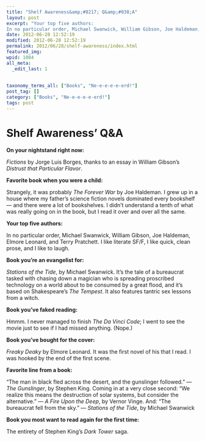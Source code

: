 ```yaml
---
title: "Shelf Awareness&amp;#8217; Q&amp;#038;A"
layout: post
excerpt: "Your top five authors:
In no particular order, Michael Swanwick, William Gibson, Joe Haldeman, Elmore Leonard, and Terry Pratchett."
date: 2012-06-28 12:52:19
modified: 2012-06-28 12:52:19
permalink: 2012/06/28/shelf-awareness/index.html
featured_img: 
wpid: 1084
all_meta: 
  _edit_last: 1
  
  
taxonomy_terms_all: ["Books", "Ne-e-e-e-e-erd!"]
post_tag: []
category: ["Books", "Ne-e-e-e-e-erd!"]
tags: post
---
```


# Shelf Awareness&#8217; Q&#038;A

**On your nightstand right now:**

*Fictions* by Jorge Luis Borges, thanks to an essay in William Gibson’s *Distrust that Particular Flavor*.

**Favorite book when you were a child:**

Strangely, it was probably *The Forever War* by Joe Haldeman. I grew up in a house where my father’s science fiction novels dominated every bookshelf — and there were a lot of bookshelves. I didn’t understand a tenth of what was really going on in the book, but I read it over and over all the same.

**Your top five authors:**

In no particular order, Michael Swanwick, William Gibson, Joe Haldeman, Elmore Leonard, and Terry Pratchett. I like literate SF/F, I like quick, clean prose, and I like to laugh.

**Book you’re an evangelist for:**

*Stations of the Tide*, by Michael Swanwick. It’s the tale of a bureaucrat tasked with chasing down a magician who is spreading proscribed technology on a world about to be consumed by a great flood, and it’s based on Shakespeare’s *The Tempest*. It also features tantric sex lessons from a witch.

**Book you’ve faked reading:**

Hmmm. I never managed to finish *The Da Vinci Code*; I went to see the movie just to see if I had missed anything. (Nope.)

**Book you’ve bought for the cover:**

*Freaky Deaky* by Elmore Leonard. It was the first novel of his that I read. I was hooked by the end of the first scene.

**Favorite line from a book:**

“The man in black fled across the desert, and the gunslinger followed.” — *The Gunslinger*, by Stephen King. Coming in at a very close second: “We realize this means the destruction of solar systems, but consider the alternative.” — *A Fire Upon the Deep*, by Vernor Vinge. And: “The bureaucrat fell from the sky.” — *Stations of the Tide*, by Michael Swanwick

**Book you most want to read again for the first time:**

The entirety of Stephen King’s *Dark Tower* saga.